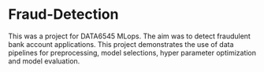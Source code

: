 # Fraud-Detection

This was a project for DATA6545 MLops. The aim was to detect fraudulent bank account applications. This project demonstrates the use of data pipelines for preprocessing, model selections, hyper parameter optimization and model evaluation.
